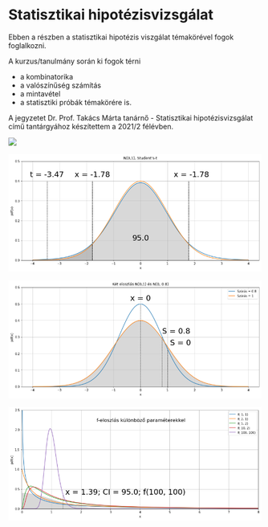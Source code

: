 # Statisztikai hipotézisvizsgálat

Ebben a részben a statisztikai hipotézis viszgálat témakörével fogok foglalkozni.

A kurzus/tanulmány során ki fogok térni
- a kombinatorika
- a valószínűség számítás
- a mintavétel
- a statisztiki próbák
témakörére is.

A jegyzetet Dr. Prof. Takács Márta tanárnő - Statisztikai hipotézisvizsgálat című tantárgyához készítettem a 2021/2 félévben.


<img src="https://github.com/JoDeMiro/Statistics/blob/main/images/normalis-eloszlas-0.png?raw=true"></img>

<img src="https://github.com/JoDeMiro/Statistics/blob/main/images/student-eloszlas-1.png?raw=true"></img>

<img src="https://github.com/JoDeMiro/Statistics/blob/main/images/student-eloszlas-2.png?raw=true"></img>

<img src="https://github.com/JoDeMiro/Statistics/blob/main/images/f-eloszlas.png?raw=true"></img>

